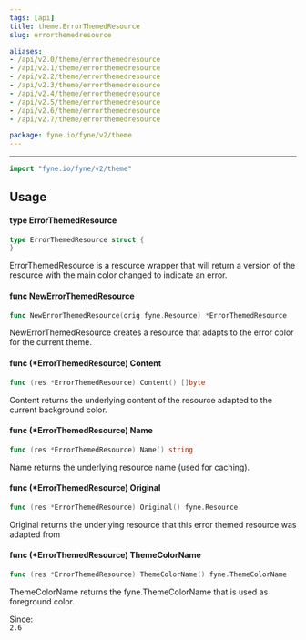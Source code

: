 ```yaml
---
tags: [api]
title: theme.ErrorThemedResource
slug: errorthemedresource

aliases:
- /api/v2.0/theme/errorthemedresource
- /api/v2.1/theme/errorthemedresource
- /api/v2.2/theme/errorthemedresource
- /api/v2.3/theme/errorthemedresource
- /api/v2.4/theme/errorthemedresource
- /api/v2.5/theme/errorthemedresource
- /api/v2.6/theme/errorthemedresource
- /api/v2.7/theme/errorthemedresource

package: fyne.io/fyne/v2/theme
---
```



---
```go
import "fyne.io/fyne/v2/theme"
```

## Usage

#### type ErrorThemedResource

```go
type ErrorThemedResource struct {
}
```

ErrorThemedResource is a resource wrapper that will return a version of the resource with the main color changed to indicate an error.

#### func  NewErrorThemedResource

```go
func NewErrorThemedResource(orig fyne.Resource) *ErrorThemedResource
```
NewErrorThemedResource creates a resource that adapts to the error color for the current theme.

#### func (*ErrorThemedResource) Content

```go
func (res *ErrorThemedResource) Content() []byte
```
Content returns the underlying content of the resource adapted to the current background color.

#### func (*ErrorThemedResource) Name

```go
func (res *ErrorThemedResource) Name() string
```
Name returns the underlying resource name (used for caching).

#### func (*ErrorThemedResource) Original

```go
func (res *ErrorThemedResource) Original() fyne.Resource
```
Original returns the underlying resource that this error themed resource was adapted from

#### func (*ErrorThemedResource) ThemeColorName

```go
func (res *ErrorThemedResource) ThemeColorName() fyne.ThemeColorName
```
ThemeColorName returns the fyne.ThemeColorName that is used as foreground color.


<div class="since">Since: <code>
2.6</code></div>
